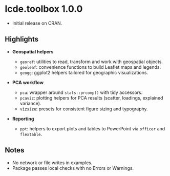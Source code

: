 # lcde.toolbox 1.0.0

* Initial release on CRAN.

## Highlights
* **Geospatial helpers**
  - `georef`: utilities to read, transform and work with geospatial objects.
  - `geoleaf`: convenience functions to build Leaflet maps and legends.
  - `geogg`: ggplot2 helpers tailored for geographic visualizations.

* **PCA workflow**
  - `pca`: wrapper around `stats::prcomp()` with tidy accessors.
  - `pcaviz`: plotting helpers for PCA results (scatter, loadings, explained variance).
  - `vizsize`: presets for consistent figure sizing and typography.

* **Reporting**
  - `ppt`: helpers to export plots and tables to PowerPoint via `officer` and `flextable`.

## Notes
* No network or file writes in examples.
* Package passes local checks with no Errors or Warnings.

